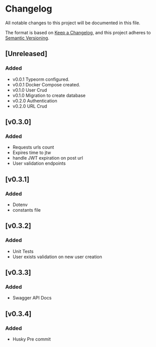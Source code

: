 # Changelog

All notable changes to this project will be documented in this file.

The format is based on [Keep a Changelog](https://keepachangelog.com/en/1.1.0/),
and this project adheres to [Semantic Versioning](https://semver.org/spec/v2.0.0.html).

## [Unreleased]

### Added

- v0.0.1 Typeorm configured.
- v0.0.1 Docker Compose created.
- v0.1.0 User Crud
- v0.1.0 Migration to create database
- v0.2.0 Authentication
- v0.2.0 URL Crud

## [v0.3.0]

### Added

- Requests urls count
- Expires time to jtw
- handle JWT expiration on post url
- User validation endpoints

## [v0.3.1]

### Added

- Dotenv
- constants file

## [v0.3.2]

### Added

- Unit Tests
- User exists validation on new user creation

## [v0.3.3]

### Added

- Swagger API Docs

## [v0.3.4]

### Added

- Husky Pre commit
